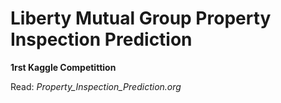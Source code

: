 # Liberty Mutual Group Property Inspection Prediction

  **1rst Kaggle Competittion**	

  Read: *Property_Inspection_Prediction.org*